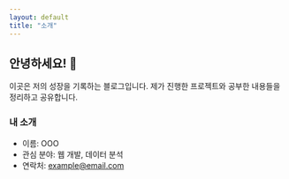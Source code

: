 ```yaml
---
layout: default
title: "소개"
---
```


## 안녕하세요! 👋

이곳은 저의 성장을 기록하는 블로그입니다.
제가 진행한 프로젝트와 공부한 내용들을 정리하고 공유합니다.

### 내 소개
- 이름: OOO
- 관심 분야: 웹 개발, 데이터 분석
- 연락처: example@email.com
